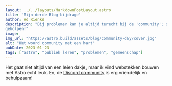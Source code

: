 ```yaml
---
layout: ../../layouts/MarkdownPostLayout.astro
title: 'Mijn derde Blog-bijdrage'
author: Ad Rienks
description: "Bij problemen kan je altijd terecht bij de 'community'; stel daar je vragen en je wordt vrijwel zeker
geholpen!"
image:
img_url: "https://astro.build/assets/blog/community-day/cover.jpg"
alt: "Het woord community met een hart"
pubDate: 2023-01-23
tags: ["astro", "publiek leren", "problemen", "gemeenschap"]
---
```

Het gaat niet altijd van een leien dakje, maar ik vind webstekken bouwen met Astro echt leuk. En, de [Discord
community](https://astro.build/chat) is erg vriendelijk en behulpzaam!
